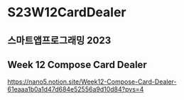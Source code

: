 # S23W12CardDealer

## 스마트앱프로그래밍 2023
## Week 12 Compose Card Dealer

https://nano5.notion.site/Week12-Compose-Card-Dealer-61eaaa1b0a1d47d684e52556a9d10d84?pvs=4
